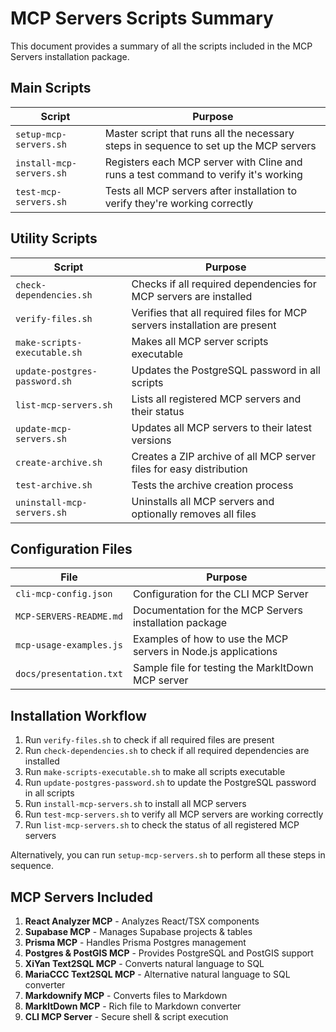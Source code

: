 # MCP Servers Scripts Summary

This document provides a summary of all the scripts included in the MCP Servers installation package.

## Main Scripts

| Script | Purpose |
|--------|---------|
| `setup-mcp-servers.sh` | Master script that runs all the necessary steps in sequence to set up the MCP servers |
| `install-mcp-servers.sh` | Registers each MCP server with Cline and runs a test command to verify it's working |
| `test-mcp-servers.sh` | Tests all MCP servers after installation to verify they're working correctly |

## Utility Scripts

| Script | Purpose |
|--------|---------|
| `check-dependencies.sh` | Checks if all required dependencies for MCP servers are installed |
| `verify-files.sh` | Verifies that all required files for MCP servers installation are present |
| `make-scripts-executable.sh` | Makes all MCP server scripts executable |
| `update-postgres-password.sh` | Updates the PostgreSQL password in all scripts |
| `list-mcp-servers.sh` | Lists all registered MCP servers and their status |
| `update-mcp-servers.sh` | Updates all MCP servers to their latest versions |
| `create-archive.sh` | Creates a ZIP archive of all MCP server files for easy distribution |
| `test-archive.sh` | Tests the archive creation process |
| `uninstall-mcp-servers.sh` | Uninstalls all MCP servers and optionally removes all files |

## Configuration Files

| File | Purpose |
|------|---------|
| `cli-mcp-config.json` | Configuration for the CLI MCP Server |
| `MCP-SERVERS-README.md` | Documentation for the MCP Servers installation package |
| `mcp-usage-examples.js` | Examples of how to use the MCP servers in Node.js applications |
| `docs/presentation.txt` | Sample file for testing the MarkItDown MCP server |

## Installation Workflow

1. Run `verify-files.sh` to check if all required files are present
2. Run `check-dependencies.sh` to check if all required dependencies are installed
3. Run `make-scripts-executable.sh` to make all scripts executable
4. Run `update-postgres-password.sh` to update the PostgreSQL password in all scripts
5. Run `install-mcp-servers.sh` to install all MCP servers
6. Run `test-mcp-servers.sh` to verify all MCP servers are working correctly
7. Run `list-mcp-servers.sh` to check the status of all registered MCP servers

Alternatively, you can run `setup-mcp-servers.sh` to perform all these steps in sequence.

## MCP Servers Included

1. **React Analyzer MCP** - Analyzes React/TSX components
2. **Supabase MCP** - Manages Supabase projects & tables
3. **Prisma MCP** - Handles Prisma Postgres management
4. **Postgres & PostGIS MCP** - Provides PostgreSQL and PostGIS support
5. **XiYan Text2SQL MCP** - Converts natural language to SQL
6. **MariaCCC Text2SQL MCP** - Alternative natural language to SQL converter
7. **Markdownify MCP** - Converts files to Markdown
8. **MarkItDown MCP** - Rich file to Markdown converter
9. **CLI MCP Server** - Secure shell & script execution

